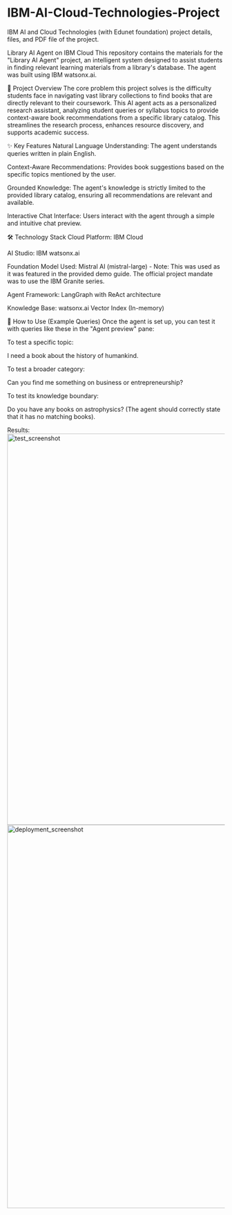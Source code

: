 # IBM-AI-Cloud-Technologies-Project
IBM AI and Cloud Technologies (with Edunet foundation) project details, files, and PDF file of the project.

Library AI Agent on IBM Cloud
This repository contains the materials for the "Library AI Agent" project, an intelligent system designed to assist students in finding relevant learning materials from a library's database. The agent was built using IBM watsonx.ai.

🚀 Project Overview
The core problem this project solves is the difficulty students face in navigating vast library collections to find books that are directly relevant to their coursework. This AI agent acts as a personalized research assistant, analyzing student queries or syllabus topics to provide context-aware book recommendations from a specific library catalog. This streamlines the research process, enhances resource discovery, and supports academic success.

✨ Key Features
Natural Language Understanding: The agent understands queries written in plain English.

Context-Aware Recommendations: Provides book suggestions based on the specific topics mentioned by the user.

Grounded Knowledge: The agent's knowledge is strictly limited to the provided library catalog, ensuring all recommendations are relevant and available.

Interactive Chat Interface: Users interact with the agent through a simple and intuitive chat preview.

🛠️ Technology Stack
Cloud Platform: IBM Cloud

AI Studio: IBM watsonx.ai

Foundation Model Used: Mistral AI (mistral-large) - Note: This was used as it was featured in the provided demo guide. The official project mandate was to use the IBM Granite series.

Agent Framework: LangGraph with ReAct architecture

Knowledge Base: watsonx.ai Vector Index (In-memory)

💬 How to Use (Example Queries)
Once the agent is set up, you can test it with queries like these in the "Agent preview" pane:

To test a specific topic:

I need a book about the history of humankind.

To test a broader category:

Can you find me something on business or entrepreneurship?

To test its knowledge boundary:

Do you have any books on astrophysics? (The agent should correctly state that it has no matching books).

Results: 
<img width="1915" height="904" alt="test_screenshot" src="https://github.com/user-attachments/assets/d5ffe780-b7a9-4158-b2e5-cc4c3766349b" />
<img width="1908" height="886" alt="deployment_screenshot" src="https://github.com/user-attachments/assets/9f08b121-facd-499b-b72a-0cd33afd9612" />

